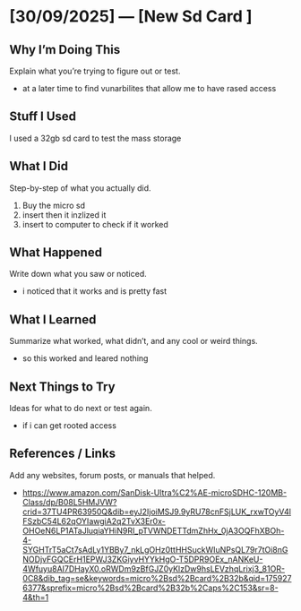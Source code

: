 # [30/09/2025] — [New Sd Card ]

## Why I’m Doing This
Explain what you’re trying to figure out or test.
- at a later time to find vunarbilites that allow me to have rased access

## Stuff I Used 
I used a 32gb sd card to test the mass storage

## What I Did
Step-by-step of what you actually did.
1.  Buy the micro sd
2. insert then it inzlized it 
3. insert to computer to check if it worked

## What Happened
Write down what you saw or noticed.
- i noticed that it works and is pretty fast

## What I Learned
Summarize what worked, what didn’t, and any cool or weird things.
- so this worked and leared nothing

## Next Things to Try
Ideas for what to do next or test again.
- if i can get rooted access


## References / Links
Add any websites, forum posts, or manuals that helped.
-  https://www.amazon.com/SanDisk-Ultra%C2%AE-microSDHC-120MB-Class/dp/B08L5HMJVW?crid=37TU4PR63950Q&dib=eyJ2IjoiMSJ9.9yRU78cnFSjLUK_rxwTOyV4lFSzbC54L62qOYIawgiA2q2TvX3Er0x-OHOeN6LP1ATaJluqiaYHiN9RI_pTVWNDETTdmZhHx_0jA3OQFhXBOh-4-SYGHTrT5aCt7sAdLy1YBBy7_nkLgOHz0ttHHSuckWIuNPsQL79r7tOi8nGNODjvFGQCErH1EPWJ3ZKGiyvHYYkHgO-T5DPR9OEx_nANKeU-4Wfuyu8AI7DHayX0.oRWDm9zBfGJZ0yKlzDw9hsLEVzhqLrixj3_81OR-0C8&dib_tag=se&keywords=micro%2Bsd%2Bcard%2B32b&qid=1759276377&sprefix=micro%2Bsd%2Bcard%2B32b%2Caps%2C153&sr=8-4&th=1

